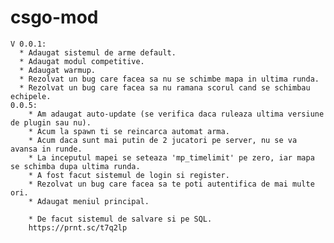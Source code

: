 # csgo-mod
    V 0.0.1:
      * Adaugat sistemul de arme default.
      * Adaugat modul competitive.
      * Adaugat warmup.
      * Rezolvat un bug care facea sa nu se schimbe mapa in ultima runda.
      * Rezolvat un bug care facea sa nu ramana scorul cand se schimbau echipele.
    0.0.5:
        * Am adaugat auto-update (se verifica daca ruleaza ultima versiune de plugin sau nu).
        * Acum la spawn ti se reincarca automat arma.
        * Acum daca sunt mai putin de 2 jucatori pe server, nu se va avansa in runde.
        * La inceputul mapei se seteaza 'mp_timelimit' pe zero, iar mapa se schimba dupa ultima runda.
        * A fost facut sistemul de login si register.
        * Rezolvat un bug care facea sa te poti autentifica de mai multe ori.
        * Adaugat meniul principal.

        * De facut sistemul de salvare si pe SQL.
        https://prnt.sc/t7q2lp
